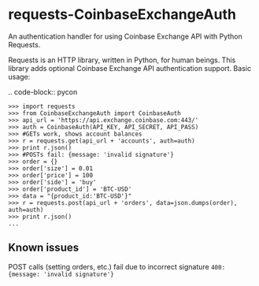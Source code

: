 # requests-CoinbaseExchangeAuth
An authentication handler for using Coinbase Exchange API with Python Requests.

Requests is an HTTP library, written in Python, for human beings. This library
adds optional Coinbase Exchange API authentication support. Basic usage:


.. code-block:: pycon

    >>> import requests
    >>> from CoinbaseExchangeAuth import CoinbaseAuth
    >>> api_url = 'https://api.exchange.coinbase.com:443/'
    >>> auth = CoinbaseAuth(API_KEY, API_SECRET, API_PASS)
    >>> #GETs work, shows account balances
    >>> r = requests.get(api_url + 'accounts', auth=auth)
    >>> print r.json()
    >>> #POSTs fail: {message: 'invalid signature'}
    >>> order = {}        
    >>> order['size'] = 0.01
    >>> order['price'] = 100
    >>> order['side'] = 'buy'
    >>> order['product_id'] = 'BTC-USD'
    >>> data = "{product_id:'BTC-USD'}"
    >>> r = requests.post(api_url + 'orders', data=json.dumps(order), auth=auth)
    >>> print r.json()
    ...


Known issues
-----------------------
  POST calls (setting orders, etc.) fail due to incorrect signature `400: {message: 'invalid signature'}`
